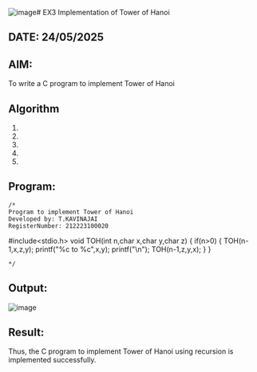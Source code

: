 ![image](https://github.com/user-attachments/assets/d3d49b78-612a-457b-84f9-54dfdd1c31e6)# EX3 Implementation of Tower of Hanoi
## DATE: 24/05/2025
## AIM:
To write a C program to implement Tower of Hanoi

## Algorithm
1. 
2. 
3. 
4.  
5.   

## Program:
```
/*
Program to implement Tower of Hanoi
Developed by: T.KAVINAJAI
RegisterNumber: 212223100020
```
#include<stdio.h>
void TOH(int n,char x,char y,char z)
{
   if(n>0)
   {
      TOH(n-1,x,z,y);
      printf("%c to %c",x,y);
      printf("\n");
      TOH(n-1,z,y,x);
   }
}
```  
*/
```

## Output:
![image](https://github.com/user-attachments/assets/969b7c0b-a9d9-4046-8a99-5b9256b1b682)



## Result:
Thus, the C program to implement Tower of Hanoi using recursion is implemented successfully.
